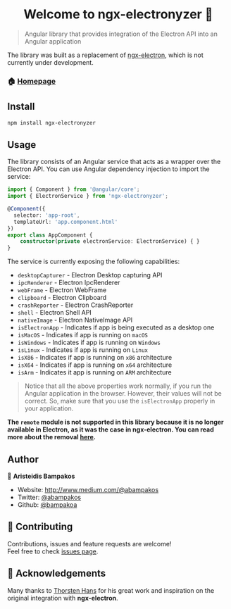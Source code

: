 <h1 align="center">Welcome to ngx-electronyzer 👋</h1>

> Angular library that provides integration of the Electron API into an Angular application

The library was built as a replacement of [ngx-electron](https://github.com/ThorstenHans/ngx-electron), which is not currently under development. 

### 🏠 [Homepage](https://github.com/bampakoa/ngx-electronify/packages/core/projects/electron)

## Install

```sh
npm install ngx-electronyzer
```

## Usage

The library consists of an Angular service that acts as a wrapper over the Electron API. You can use Angular dependency injection to import the service:

``` typescript
import { Component } from '@angular/core';
import { ElectronService } from 'ngx-electronyzer';

@Component({
  selector: 'app-root',
  templateUrl: 'app.component.html'
})
export class AppComponent {
    constructor(private electronService: ElectronService) { }
}
```
The service is currently exposing the following capabilities:

  * `desktopCapturer` - Electron Desktop capturing API
  * `ipcRenderer` - Electron IpcRenderer
  * `webFrame` - Electron WebFrame
  * `clipboard` - Electron Clipboard
  * `crashReporter` - Electron CrashReporter
  * `shell` - Electron Shell API
  * `nativeImage` - Electron NativeImage API
  * `isElectronApp` - Indicates if app is being executed as a desktop one
  * `isMacOS` - Indicates if app is running on `macOS`
  * `isWindows` - Indicates if app is running on `Windows`
  * `isLinux` - Indicates if app is running on `Linux`
  * `isX86` - Indicates if app is running on `x86` architecture
  * `isX64` - Indicates if app is running on `x64` architecture
  * `isArm` - Indicates it app is running on `ARM` architecture

>Notice that all the above properties work normally, if you run the Angular application in the browser. However, their values will not be correct. So, make sure that you use the `isElectronApp` properly in your application.

**The `remote` module is not supported in this library because it is no longer available in Electron, as it was the case in ngx-electron. You can read more about the removal [here](https://www.electronjs.org/docs/latest/breaking-changes#removed-remote-module).**

## Author

👤 **Aristeidis Bampakos**

* Website: http://www.medium.com/@abampakos
* Twitter: [@abampakos](https://twitter.com/abampakos)
* Github: [@bampakoa](https://github.com/bampakoa)

## 🤝 Contributing

Contributions, issues and feature requests are welcome!<br />Feel free to check [issues page](https://github.com/bampakoa/ngx-electronify/issues). 

## 🙏 Acknowledgements

Many thanks to [Thorsten Hans](https://github.com/ThorstenHans) for his great work and inspiration on the original integration with **ngx-electron**.

